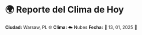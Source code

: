 # 🌍 Reporte del Clima de Hoy

**Ciudad:** Warsaw, PL 🌐
**Clima:** ☁️ Nubes
**Fecha:** 📅 13, 01, 2025 🚀
